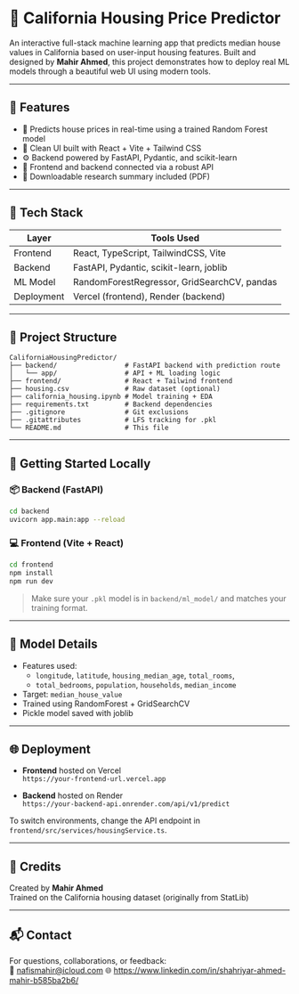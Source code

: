 # 🏡 California Housing Price Predictor

An interactive full-stack machine learning app that predicts median house values in California based on user-input housing features. Built and designed by **Mahir Ahmed**, this project demonstrates how to deploy real ML models through a beautiful web UI using modern tools.

---

## 🚀 Features

- 🔮 Predicts house prices in real-time using a trained Random Forest model
- 🎨 Clean UI built with React + Vite + Tailwind CSS
- ⚙️ Backend powered by FastAPI, Pydantic, and scikit-learn
- 🔗 Frontend and backend connected via a robust API
- 📄 Downloadable research summary included (PDF)

---

## 🧠 Tech Stack

| Layer        | Tools Used                                     |
|--------------|------------------------------------------------|
| Frontend     | React, TypeScript, TailwindCSS, Vite           |
| Backend      | FastAPI, Pydantic, scikit-learn, joblib        |
| ML Model     | RandomForestRegressor, GridSearchCV, pandas    |
| Deployment   | Vercel (frontend), Render (backend)            |

---

## 📁 Project Structure

```
CaliforniaHousingPredictor/
├── backend/                 # FastAPI backend with prediction route
│   └── app/                 # API + ML loading logic
├── frontend/                # React + Tailwind frontend
├── housing.csv              # Raw dataset (optional)
├── california_housing.ipynb # Model training + EDA
├── requirements.txt         # Backend dependencies
├── .gitignore               # Git exclusions
├── .gitattributes           # LFS tracking for .pkl
└── README.md                # This file
```

---

## 🔧 Getting Started Locally

### 📦 Backend (FastAPI)
```bash
cd backend
uvicorn app.main:app --reload
```

### 💻 Frontend (Vite + React)
```bash
cd frontend
npm install
npm run dev
```

> Make sure your `.pkl` model is in `backend/ml_model/` and matches your training format.

---

## 🧪 Model Details

- Features used:
  - `longitude`, `latitude`, `housing_median_age`, `total_rooms`,
  - `total_bedrooms`, `population`, `households`, `median_income`
- Target: `median_house_value`
- Trained using RandomForest + GridSearchCV
- Pickle model saved with joblib

---

## 🌐 Deployment

- **Frontend** hosted on Vercel  
  `https://your-frontend-url.vercel.app`

- **Backend** hosted on Render  
  `https://your-backend-api.onrender.com/api/v1/predict`

To switch environments, change the API endpoint in `frontend/src/services/housingService.ts`.

---

## 📄 Credits

Created by **Mahir Ahmed**  
Trained on the California housing dataset (originally from StatLib)

---

## 📬 Contact

For questions, collaborations, or feedback:  
📧 nafismahir@icloud.com
🌐 https://www.linkedin.com/in/shahriyar-ahmed-mahir-b585ba2b6/



